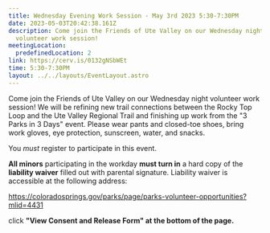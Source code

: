 ```yaml
---
title: Wednesday Evening Work Session - May 3rd 2023 5:30-7:30PM
date: 2023-05-03T20:42:38.161Z
description: Come join the Friends of Ute Valley on our Wednesday night
  volunteer work session!
meetingLocation:
  predefinedLocation: 2
link: https://cerv.is/0132gNSbWEt
time: 5:30-7:30PM
layout: ../../layouts/EventLayout.astro
---
```

Come join the Friends of Ute Valley on our Wednesday night volunteer work session! We will be refining new trail connections between the Rocky Top Loop and the Ute Valley Regional Trail and finishing up work from the "3 Parks in 3 Days" event. Please wear pants and closed-toe shoes, bring work gloves, eye protection, sunscreen, water, and snacks.

You *must* register to participate in this event.

**All minors** participating in the workday **must turn in** a hard copy of the **liability waiver** filled out with parental signature. Liability waiver is accessible at the following address:

<https://coloradosprings.gov/parks/page/parks-volunteer-opportunities?mlid=4431>

click **"View Consent and Release Form" at the bottom of the page.**